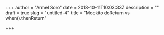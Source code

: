 +++
author = "Armel Soro"
date = 2018-10-11T10:03:33Z
description = ""
draft = true
slug = "untitled-4"
title = "Mockito doReturn vs when().thenReturn"

+++




